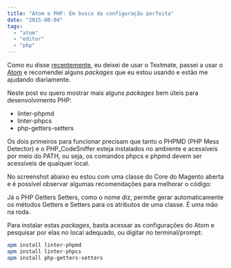 ```yaml
---
title: "Atom e PHP: Em busca da configuração perfeita"
date: "2015-08-04"
tags:
  - "atom"
  - "editor"
  - "php"
---
```


Como eu
disse [recentemente](http://blog.adlermedrado.com.br/2015/07/31/migrando-para-o-atom.html "Migrando para o Atom"), eu
deixei de usar o Textmate, passei a usar o [Atom](https://atom.io) e recomendei alguns _packages_ que eu estou usando e
estão me ajudando diariamente.

Neste post eu quero mostrar mais alguns _packages_ bem úteis para desenvolvimento PHP:

- linter-phpmd
- linter-phpcs
- php-getters-setters

Os dois primeiros para funcionar precisam que tanto o PHPMD (PHP Mess Detector) e o PHP\_CodeSniffer esteja instalados
no ambiente e acessíveis por meio do PATH, ou seja, os comandos phpcs e phpmd devem ser acessíveis de qualquer local.

No screenshot abaixo eu estou com uma classe do Core do Magento aberta e é possível observar algumas recomendações para
melhorar o código:

Já o PHP Getters Setters, como o nome diz, permite gerar automaticamente os métodos Getters e Setters para os atributos
de uma classe. É uma mão na roda.

Para instalar estas _packages_, basta acessar as configurações do Atom e pesquisar por elas no local adequado, ou
digitar no terminal/prompt:
```bash
apm install linter-phpmd
apm install linter-phpcs
apm install php-getters-setters
```